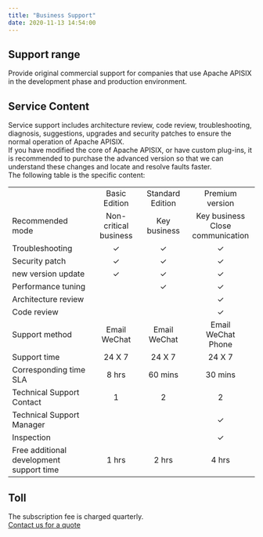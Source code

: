 ```yaml
---
title: "Business Support"
date: 2020-11-13 14:54:00
---
```


## Support range

Provide original commercial support for companies that use Apache APISIX in the development phase and production environment.

## Service Content

Service support includes architecture review, code review, troubleshooting, diagnosis, suggestions, upgrades and security patches to ensure the normal operation of Apache APISIX.  
If you have modified the core of Apache APISIX, or have custom plug-ins, it is recommended to purchase the advanced version so that we can understand these changes and locate and resolve faults faster.  
The following table is the specific content:

|                                          |                       |                  |                                      |
| :--------------------------------------- | :-------------------: | :--------------: | :----------------------------------: |
|                                          |     Basic Edition     | Standard Edition |           Premium version            |
| Recommended mode                         | Non-critical business |   Key business   | Key business</br>Close communication |
| Troubleshooting                          |           ✓           |        ✓         |                  ✓                   |
| Security patch                           |           ✓           |        ✓         |                  ✓                   |
| new version update                       |           ✓           |        ✓         |                  ✓                   |
| Performance tuning                       |                       |        ✓         |                  ✓                   |
| Architecture review                      |                       |                  |                  ✓                   |
| Code review                              |                       |                  |                  ✓                   |
| Support method                           |   Email</br>WeChat    | Email</br>WeChat |      Email</br>WeChat</br>Phone      |
| Support time                             |        24 X 7         |      24 X 7      |                24 X 7                |
| Corresponding time SLA                   |         8 hrs         |     60 mins      |               30 mins                |
| Technical Support Contact                |           1           |        2         |                  2                   |
| Technical Support Manager                |                       |                  |                  ✓                   |
| Inspection                               |                       |                  |                  ✓                   |
| Free additional development support time |         1 hrs         |      2 hrs       |                4 hrs                 |

## Toll

The subscription fee is charged quarterly.  
[Contact us for a quote](http://www3.apiseven.com/support-for-business-form/)
